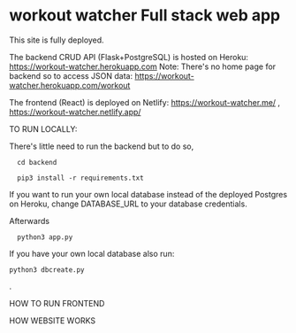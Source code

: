 # workout watcher Full stack web app

This site is fully deployed.

The backend CRUD API (Flask+PostgreSQL) is hosted on Heroku: https://workout-watcher.herokuapp.com
Note: There's no home page for backend so to access JSON data: https://workout-watcher.herokuapp.com/workout

The frontend (React) is deployed on Netlify: https://workout-watcher.me/ , https://workout-watcher.netlify.app/

TO RUN LOCALLY:

  There's little need to run the backend but to do so, 
  
      cd backend
      
      pip3 install -r requirements.txt
      
  If you want to run your own local database instead of the deployed Postgres on Heroku,
  change DATABASE_URL to your database credentials.
  
 Afterwards
 
      python3 app.py
      
 If you have your own local database also run:
 
 
    python3 dbcreate.py
    
 .
 
 HOW TO RUN FRONTEND
 
 HOW WEBSITE WORKS
  
  
